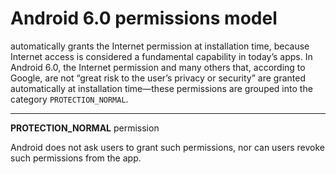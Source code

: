 # Android 6.0 permissions model

automatically grants the Internet permission at installation time, because Internet access is considered a fundamental capability
in today’s apps. In Android 6.0, the Internet permission and many others that, according to Google, are not “great risk to the 
user’s privacy or security” are granted automatically at installation time—these permissions are grouped into the category
`PROTECTION_NORMAL`.

------

**PROTECTION_NORMAL** permission

Android does not ask users to grant such permissions, nor can users revoke such permissions from the app.
